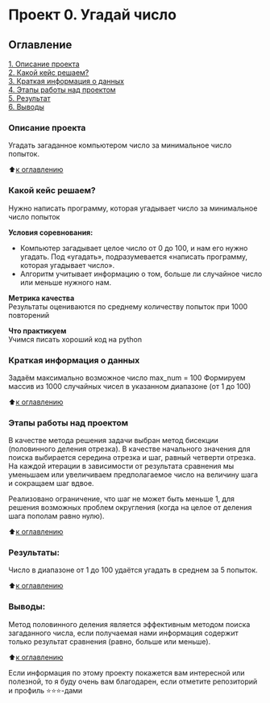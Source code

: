 # Проект 0. Угадай число

## Оглавление  
[1. Описание проекта](.README.md#Описание-проекта)  
[2. Какой кейс решаем?](.README.md#Какой-кейс-решаем)  
[3. Краткая информация о данных](.README.md#Краткая-информация-о-данных)  
[4. Этапы работы над проектом](.README.md#Этапы-работы-над-проектом)  
[5. Результат](.README.md#Результат)    
[6. Выводы](.README.md#Выводы) 

### Описание проекта    
Угадать загаданное компьютером число за минимальное число попыток.

:arrow_up:[к оглавлению](_)


### Какой кейс решаем?    
Нужно написать программу, которая угадывает число за минимальное число попыток

**Условия соревнования:**  
- Компьютер загадывает целое число от 0 до 100, и нам его нужно угадать. Под «угадать», подразумевается «написать программу, которая угадывает число».
- Алгоритм учитывает информацию о том, больше ли случайное число или меньше нужного нам.

**Метрика качества**     
Результаты оцениваются по среднему количеству попыток при 1000 повторений

**Что практикуем**     
Учимся писать хороший код на python


### Краткая информация о данных
Задаём максимально возможное число max_num = 100
Формируем массив из 1000 случайных чисел в указанном диапазоне (от 1 до 100)
  
:arrow_up:[к оглавлению](.README.md#Оглавление)


### Этапы работы над проектом  
В качестве метода решения задачи выбран метод бисекции (половинного деления отрезка). В качестве начального значения для поиска выбирается середина отрезка и шаг, равный четверти отрезка. На каждой итерации в зависимости от результата сравнения мы уменьшаем или увеличиваем предполагаемое число на величину шага и сокращаем шаг вдвое.

Реализовано ограничение, что шаг не может быть меньше 1, для решения возможных проблем округления (когда на целое от деления шага пополам равно нулю).

:arrow_up:[к оглавлению](.README.md#Оглавление)


### Результаты:  
Число в диапазоне от 1 до 100 удаётся угадать в среднем за 5 попыток.

:arrow_up:[к оглавлению](.README.md#Оглавление)


### Выводы:  
Метод половинного деления является эффективным методом поиска загаданного числа, если получаемая нами информация содержит только результат сравнения (равно, больше или меньше).

:arrow_up:[к оглавлению](.README.md#Оглавление)


Если информация по этому проекту покажется вам интересной или полезной, то я буду очень вам благодарен, если отметите репозиторий и профиль ⭐️⭐️⭐️-дами